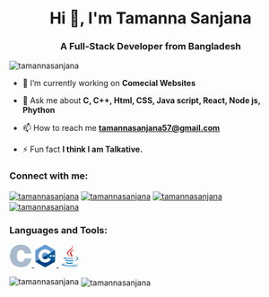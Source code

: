 <h1 align="center">Hi 👋, I'm Tamanna Sanjana</h1>
<h3 align="center">A Full-Stack Developer from Bangladesh</h3>
<p align="left"> <img src="https://komarev.com/ghpvc/?username=tamannasanjana&label=Profile%20views&color=0e75b6&style=flat" alt="tamannasanjana" /> </p>

- 🔭 I’m currently working on **Comecial Websites**

- 💬 Ask me about **C, C++, Html, CSS, Java script, React, Node js, Phython**

- 📫 How to reach me **tamannasanjana57@gmail.com**

- ⚡ Fun fact **I think I am Talkative.**

<h3 align="left">Connect with me:</h3>
<p align="left">
<a href="https://linkedin.com/in/tamannasanjana" target="blank"><img align="center" src="https://raw.githubusercontent.com/rahuldkjain/github-profile-readme-generator/master/src/images/icons/Social/linked-in-alt.svg" alt="tamannasanjana" height="30" width="40" /></a>
<a href="https://fb.com/tamannasanjana" target="blank"><img align="center" src="https://raw.githubusercontent.com/rahuldkjain/github-profile-readme-generator/master/src/images/icons/Social/facebook.svg" alt="tamannasanjana" height="30" width="40" /></a>
<a href="https://instagram.com/tamannasanjana" target="blank"><img align="center" src="https://raw.githubusercontent.com/rahuldkjain/github-profile-readme-generator/master/src/images/icons/Social/instagram.svg" alt="tamannasanjana" height="30" width="40" /></a>
<a href="https://www.codechef.com/users/tamannasanjana" target="blank"><img align="center" src="https://cdn.jsdelivr.net/npm/simple-icons@3.1.0/icons/codechef.svg" alt="tamannasanjana" height="30" width="40" /></a>
</p>

<h3 align="left">Languages and Tools:</h3>
<p align="left"> <a href="https://www.cprogramming.com/" target="_blank" rel="noreferrer"> <img src="https://raw.githubusercontent.com/devicons/devicon/master/icons/c/c-original.svg" alt="c" width="40" height="40"/> </a> <a href="https://www.w3schools.com/cpp/" target="_blank" rel="noreferrer"> <img src="https://raw.githubusercontent.com/devicons/devicon/master/icons/cplusplus/cplusplus-original.svg" alt="cplusplus" width="40" height="40"/> </a> <a href="https://www.java.com" target="_blank" rel="noreferrer"> <img src="https://raw.githubusercontent.com/devicons/devicon/master/icons/java/java-original.svg" alt="java" width="40" height="40"/> </a> </p>

<p><img align="left" src="https://github-readme-stats.vercel.app/api/top-langs?username=tamanna-sanjana&show_icons=true&locale=en&layout=compact" alt="tamannasanjana" /></p>

<p>&nbsp;<img align="center" src="https://github-readme-stats.vercel.app/api?username=tamanna-sanjana&show_icons=true&locale=en" alt="tamannasanjana" /></p>
